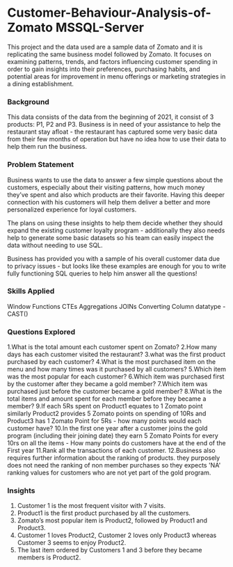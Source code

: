# Customer-Behaviour-Analysis-of-Zomato MSSQL-Server

This project and the data used are a sample data of Zomato and it is replicating the same business model followed by Zomato. It focuses on examining patterns, trends, and factors influencing customer spending in order to gain insights into their preferences, purchasing habits, and potential areas for improvement in menu offerings or marketing strategies in a dining establishment.

### Background

This data consists of the data from the beginning of 2021, it consist of 3 products: P1, P2 and P3. Business is in need of your assistance to help the restaurant stay afloat - the restaurant has captured some very basic data from their few months of operation but have no idea how to use their data to help them run the business.

### Problem Statement

Business wants to use the data to answer a few simple questions about the customers, especially about their visiting patterns, how much money they’ve spent and also which products are their favorite. Having this deeper connection with his customers will help them deliver a better and more personalized experience for loyal customers.

The plans on using these insights to help them decide whether they should expand the existing customer loyalty program - additionally they also needs help to generate some basic datasets so his team can easily inspect the data without needing to use SQL.

Business has provided you with a sample of his overall customer data due to privacy issues - but looks like these examples are enough for you to write fully functioning SQL queries to help him answer all the questions!

### Skills Applied

Window Functions
CTEs
Aggregations
JOINs
Converting Column datatype - CAST()

### Questions Explored

1.What is the total amount each customer spent on Zomato?
2.How many days has each customer visited the restaurant?
3.what was the first product purchased by each customer?
4.What is the most purchased item on the menu and how many times was it purchased by all customers?
5.Which item was the most popular for each customer?
6.Which item was purchased first by the customer after they became a gold member?
7.Which item was purchased just before the customer became a gold member?
8.What is the total items and amount spent for each member before they became a member?
9.If each 5Rs spent on Product1 equates to 1 Zomato point similarly Product2 provides 5 Zomato points on spending of 10Rs and Product3 has 1 Zomato Point for 5Rs - how many points would each customer have?
10.In the first one year after a customer joins the gold program (including their
joining date) they earn 5 Zomato Points for every 10rs on all the items - How many points do customers have at the end of the First year
11.Rank all the transactions of each customer.
12.Business also requires further information about the ranking of products. they purposely does not need the ranking of non member purchases so they expects 'NA' ranking values for customers who are not yet part of the gold program.

### Insights

1. Customer 1 is the most frequent visitor with 7 visits.
2. Product1 is the first product purchased by all the customers.
3. Zomato’s most popular item is Product2, followed by Product1 and Product3.
4. Customer 1 loves Product2, Customer 2 loves only Product3 whereas Customer 3 seems to enjoy Product2.
5. The last item ordered by Customers 1 and 3 before they became members is Product2. 

